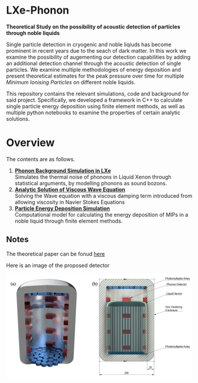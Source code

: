 # LXe-Phonon
**Theoretical Study on the possibility of acoustic detection of particles through noble liquids**

Single particle detection in cryogenic and noble liqiuds has become prominent in recent years due to the seach of dark matter. In this work we examine the possibility of augementing our detection capabilities by adding an additional detection channel through the acoustic detection of single particles. We examine multiple methodologies of energy deposition and present theoretical estimates for the peak pressure over time for multiple *Minimum Ionising Particles* on different noble liquids.

This repository contains the relevant simulations, code and background for said project. Specifically, we developed a framework in C++ to calculate single particle energy deposition using finite element methods, as well as multiple python notebooks to examine the properties of certain analytic solutions.

# Overview
The contents are as follows.

1. **[Phonon Background Simulation in LXe](https://github.com/PanosEconomou/LXe-Phonon/tree/master/Simulation)**  
  Simulates the thermal noise of phonons in Liquid Xenon through statistical arguments, by modelling phonons as sound bozons.
2. **[Analytic Solution of Viscous Wave Equation](https://github.com/PanosEconomou/LXe-Phonon/tree/master/Simulation/Fluid_Wave)**  
  Solving the Wave equation with a viscous damping term introduced from allowing viscosity in Navier Stokes Equations
3. **[Particle Energy Deposition Simulation](https://github.com/PanosEconomou/LXe-Phonon/tree/master/Simulation/Particle_Sound)**  
  Computational model for calculating the energy deposition of MIPs in a noble liquid through finite element methods.
  

## Notes
The theoretical paper can be fonud [here](panos.pw "No link yet : (")

Here is an image of the proposed detector

![Single Particle Phonon Detector](https://github.com/PanosEconomou/LXe-Phonon/blob/master/Simulation/Detector/detector%20ortho.png)
